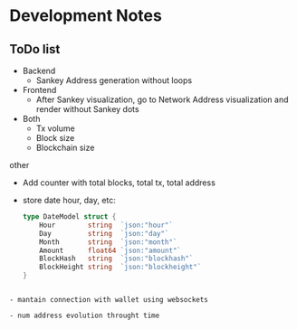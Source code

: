 # Development Notes

## ToDo list

- Backend
    - Sankey Address generation without loops
- Frontend
    - After Sankey visualization, go to Network Address visualization and render without Sankey dots
- Both
    - Tx volume
    - Block size
    - Blockchain size

other

- Add counter with total blocks, total tx, total address

- store date hour, day, etc:
    ```Go
    type DateModel struct {
        Hour        string  `json:"hour"`
        Day         string  `json:"day"`
        Month       string  `json:"month"`
        Amount      float64 `json:"amount"`
        BlockHash   string  `json:"blockhash"`
        BlockHeight string  `json:"blockheight"`
    }
```

- mantain connection with wallet using websockets

- num address evolution throught time
